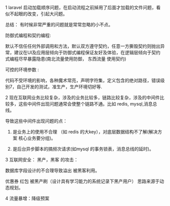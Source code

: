 
1 laravel 启动加载顺序问题，在启动流程之前掉用了后面才加载的文件问题，看似不起眼的改变，引起大问题。

总结： 有时候非常严重的问题就是常常忽略的小不点。

防御式编程和契约编程:

默认不信任任何外部调用和方法，默认双方遵守契约，任意一方撕毁契约则抛出异常，建议在UI及应用层倾向于防御式编程保证友好及体验，在逻辑层倾向于契约式编程尽早暴露隐患(南北流量使用防御， 东西流量 使用契约)

可控的环境参数 :

代码不受环境的影响，各种魔术常亮，声明字符集，定义包含的绝对路径，错误级别7，自己开发的测试，准生产，生产环境切好等.



2 现在互联网业务比较复杂，涉及的业务比较多，链路比较复杂，涉及的中间件比较多，这些中间件出现问题通常会使整个链路不通。比如 redis, mysql,消息总线。

导致这些中间件出现问题的点： 

1. 是业务上的使用不合理 （如 redis 的大key），对底层数据结构不了解(解决方案 核心业务要分组)。

2. 是后台异步脚本的搞频次请求(如mysql 的事务锁表，消息总线的延时)。


3 互联网安全： 黑产，黑客 的攻击： 

数据库字段设计的不合理导致溢出 被黑客利用。

优惠券 红包 被黑产刷（设计具有学习能力的系统记录下黑产用户） 思路来源于动态规划。


4 流量暴增：降级预案